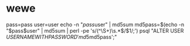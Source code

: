 # wewe
pass=pass
user=user
echo -n "$pass$user" | md5sum
md5pass=$(echo -n "$pass$user" | md5sum | perl -pe 's/(^\S+)\s.*$/$1/;')
psql "ALTER  USER $USERNAME WITH PASSWORD 'md5$md5pass';"
